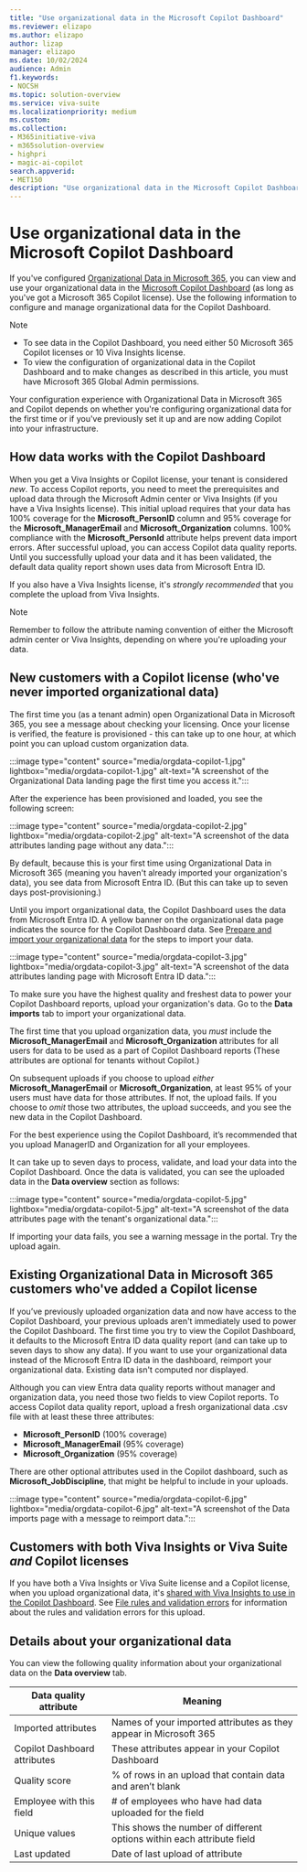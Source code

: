 ```yaml
---
title: "Use organizational data in the Microsoft Copilot Dashboard"
ms.reviewer: elizapo
ms.author: elizapo
author: lizap
manager: elizapo
ms.date: 10/02/2024
audience: Admin
f1.keywords:
- NOCSH
ms.topic: solution-overview
ms.service: viva-suite
ms.localizationpriority: medium
ms.custom:
ms.collection:  
- M365initiative-viva
- m365solution-overview
- highpri
- magic-ai-copilot
search.appverid:
- MET150
description: "Use organizational data in the Microsoft Copilot Dashboard"
---
```

# Use organizational data in the Microsoft Copilot Dashboard

If you've configured [Organizational Data in Microsoft 365](organizational-data.md), you can view and use your organizational data in the [Microsoft Copilot Dashboard](insights/org-team-insights/copilot-dashboard.md) (as long as you've got a Microsoft 365 Copilot license). Use the following information to configure and manage organizational data for the Copilot Dashboard.

> [!NOTE]
> - To see data in the Copilot Dashboard, you need either 50 Microsoft 365 Copilot licenses or 10 Viva Insights license.
> - To view the configuration of organizational data in the Copilot Dashboard and to make changes as described in this article, you must have Microsoft 365 Global Admin permissions.

Your configuration experience with Organizational Data in Microsoft 365 and Copilot depends on whether you're configuring organizational data for the first time or if you've previously set it up and are now adding Copilot into your infrastructure.

## How data works with the Copilot Dashboard
When you get a Viva Insights or Copilot license, your tenant is considered *new*. To access Copilot reports, you need to meet the prerequisites and upload data  through the Microsoft Admin center or Viva Insights (if you have a Viva Insights license). This initial upload requires that your data has 100% coverage for the **Microsoft_PersonID** column and 95% coverage for the **Microsoft_ManagerEmail** and **Microsoft_Organization** columns. 100% compliance with the **Microsoft_PersonId** attribute helps prevent data import errors. After successful upload, you can access Copilot data quality reports. Until you successfully upload your data and it has been validated, the default data quality report shown uses data from Microsoft Entra ID.  

If you also have a Viva Insights license, it's *strongly recommended* that you complete the upload from Viva Insights. 

>[!NOTE]
> Remember to follow the attribute naming convention of either the Microsoft admin center or Viva Insights, depending on where you're uploading your data.


## New customers with a Copilot license (who've never imported organizational data)

The first time you (as a tenant admin) open Organizational Data in Microsoft 365, you see a message about checking your licensing. Once your license is verified, the feature is provisioned - this can take up to one hour, at which point you can upload custom organization data.

:::image type="content" source="media/orgdata-copilot-1.jpg" lightbox="media/orgdata-copilot-1.jpg" alt-text="A screenshot of the Organizational Data landing page the first time you access it.":::

After the experience has been provisioned and loaded, you see the following screen: 

:::image type="content" source="media/orgdata-copilot-2.jpg" lightbox="media/orgdata-copilot-2.jpg" alt-text="A screenshot of the data attributes landing page without any data.":::

By default, because this is your first time using Organizational Data in Microsoft 365 (meaning you haven't already imported your organization's data), you see data from Microsoft Entra ID. (But this can take up to seven days post-provisioning.)

Until you import organizational data, the Copilot Dashboard uses the data from Microsoft Entra ID. A yellow banner on the organizational data page indicates the source for the Copilot Dashboard data. See [Prepare and import your organizational data](organizational-data.md#prepare-and-import-your-organizational-data) for the steps to import your data.

:::image type="content" source="media/orgdata-copilot-3.jpg" lightbox="media/orgdata-copilot-3.jpg" alt-text="A screenshot of the data attributes landing page with Microsoft Entra ID data.":::

To make sure you have the highest quality and freshest data to power your Copilot Dashboard reports, upload your organization's data. Go to the **Data imports** tab to import your organizational data.

The first time that you upload organization data, you *must* include the **Microsoft_ManagerEmail** and **Microsoft_Organization** attributes for all users for data to be used as a part of Copilot Dashboard reports (These attributes are optional for tenants without Copilot.) 

On subsequent uploads if you choose to upload *either* **Microsoft_ManagerEmail** or **Microsoft_Organization**, at least 95% of your users must have data for those attributes. If not, the upload fails. If you choose to *omit* those two attributes, the upload succeeds, and you see the new data in the Copilot Dashboard. 

For the best experience using the Copilot Dashboard, it’s recommended that you upload ManagerID and Organization for all your employees. 

It can take up to seven days to process, validate, and load your data into the Copilot Dashboard. Once the data is validated, you can see the uploaded data in the **Data overview** section as follows:  

:::image type="content" source="media/orgdata-copilot-5.jpg" lightbox="media/orgdata-copilot-5.jpg" alt-text="A screenshot of the data attributes page with the tenant's organizational data.":::


If importing your data fails, you see a warning message in the portal. Try the upload again.

## Existing Organizational Data in Microsoft 365 customers who've added a Copilot license
If you’ve previously uploaded organization data and now have access to the Copilot Dashboard, your previous uploads aren't immediately used to power the Copilot Dashboard. The first time you try to view the Copilot Dashboard, it defaults to the Microsoft Entra ID data quality report (and can take up to seven days to show any data). If you want to use your organizational data instead of the Microsoft Entra ID data in the dashboard, reimport your organizational data. Existing data isn't computed nor displayed.

Although you can view Entra data quality reports without manager and organization data, you need those two fields to view Copilot reports. To access Copilot data quality report, upload a fresh organizational data .csv file with at least these three attributes:
- **Microsoft_PersonID** (100% coverage)
- **Microsoft_ManagerEmail** (95% coverage)
- **Microsoft_Organization** (95% coverage)

There are other optional attributes used in the Copilot dashboard, such as **Microsoft_JobDiscipline**, that might be helpful to include in your uploads. 


:::image type="content" source="media/orgdata-copilot-6.jpg" lightbox="media/orgdata-copilot-6.jpg" alt-text="A screenshot of the Data imports page with a message to reimport data.":::

## Customers with both Viva Insights or Viva Suite *and* Copilot licenses  

If you have both a Viva Insights or Viva Suite license and a Copilot license, when you upload organizational data, it's [shared with Viva Insights to use in the Copilot Dashboard](insights/org-team-insights/copilot-dashboard.md). See [File rules and validation errors](insights/advanced/admin/rules-validation-errors.md) for information about the rules and validation errors for this upload.

## Details about your organizational data

You can view the following quality information about your organizational data on the **Data overview** tab. 

|Data quality attribute|Meaning|
|-|-|
|Imported attributes|Names of your imported attributes as they appear in Microsoft 365| 
|Copilot Dashboard attributes|These attributes appear in your Copilot Dashboard| 
|Quality score|% of rows in an upload that contain data and aren’t blank| 
|Employee with this field|# of employees who have had data uploaded for the field|  
|Unique values|This shows the number of different options within each attribute field| 
|Last updated|Date of last upload of attribute| 

